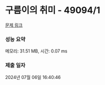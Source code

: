 # 구름이의 취미 - 49094/1 

[문제 링크](https://level.goorm.io/exam/49094/%EA%B5%AC%EB%A6%84%EC%9D%B4%EC%9D%98-%EC%B7%A8%EB%AF%B8/quiz/1) 

### 성능 요약

메모리: 31.51 MB, 시간: 0.07 ms

### 제출 일자

2024년 07월 06일 16:40:46

